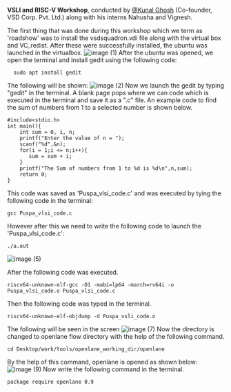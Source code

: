 **VSLI and RISC-V Workshop**,
conducted by [@Kunal Ghosh](https://www.bing.com/ck/a?!&&p=2de3e48401de7d6dd3f119d2c2e40a7f16af2d22630c475ff714bdbf4b5a172eJmltdHM9MTczNDA0ODAwMA&ptn=3&ver=2&hsh=4&fclid=1f22b90d-2986-6283-39ce-aabb2813638e&psq=kunal+ghosh+vlsi&u=a1aHR0cHM6Ly9pbi5saW5rZWRpbi5jb20vaW4va3VuYWwtZ2hvc2gtdmxzaXN5c3RlbWRlc2lnbi1jb20tMjgwODQ4MzY&ntb=1) (Co-founder, VSD Corp. Pvt. Ltd.) along with his interns Nahusha and Vignesh.

The first thing that was done during this workshop which we term as 'roadshow' was to install the vsdsquadron.vdi file along with the virtual box and VC_redist. After these were successfully installed, the ubuntu was launched in the virtualbox.
![image (1)](https://github.com/user-attachments/assets/0c3e71a8-ff6c-40bb-8d86-248685dd745d)
After the ubuntu was opened, we open the terminal and install gedit using the following code:
```
  sudo apt install gedit
```
The following will be shown:
![image (2)](https://github.com/user-attachments/assets/b53112da-9357-4be6-abec-1a3307ad2fc5)
Now we launch the gedit by typing "gedit" in the terminal. A blank page pops where we can code which is executed in the terminal and save it as a ".c" file. An example code to find the sum of numbers from 1 to a selected number is shown below.
```
#include<stdio.h>  
int main(){  
    int sum = 0, i, n;  
    printf("Enter the value of n = ");  
    scanf("%d",&n);  
    for(i = 1;i <= n;i++){  
       sum = sum + i;  
    }  
    printf("The Sum of numbers from 1 to %d is %d\n",n,sum);  
    return 0;  
}
```
This code was saved as 'Puspa_vlsi_code.c' and was executed by tying the following code in the terminal:
```
gcc Puspa_vlsi_code.c
```
However after this we need to write the following code to launch the 'Puspa_vlsi_code.c':
```
./a.out
```
![image (5)](https://github.com/user-attachments/assets/62fd1eca-a661-479a-b219-0883be0bc915)

After the following code was executed.
```
riscv64-unknown-elf-gcc -O1 -mabi=lp64 -march=rv64i -o Puspa_vlsi_code.o Puspa_vlsi_code.c
```
Then the following code was typed in the terminal.
```
riscv64-unknown-elf-objdump -d Puspa_vsli_code.o
```
The following will be seen in the screen
![image (7)](https://github.com/user-attachments/assets/259bf9d2-1cac-4663-a360-b13d574d0cc0)
Now the directory is changed to openlane flow directory with the help of the following command.
```
cd Desktop/work/tools/openlane_working_dir/openlane
```
By the help of this command, openlane is opened as shown below:
![image (9)](https://github.com/user-attachments/assets/777d065d-f39a-4c0b-8c97-3407a3c79d67)
Now write the following command in the terminal.
```
package require openlane 0.9
```


